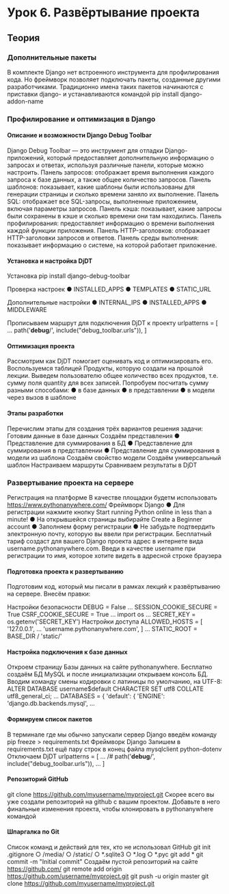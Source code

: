 # Урок 6. Развёртывание проекта

## Теория

### Дополнительные пакеты

В комплекте Django нет встроенного инструмента
для профилирования кода. Но фреймворк
позволяет подключать пакеты, созданные другими
разработчиками.
Традиционно имена таких пакетов начинаются
с приставки django- и устанавливаются командой
pip install django-addon-name

### Профилирование и оптимизация в Django

#### Описание и возможности Django Debug Toolbar

Django Debug Toolbar — это инструмент для отладки Django-приложений, который предоставляет
дополнительную информацию о запросах и ответах, используя различные панели, которые можно настроить.
Панель запросов: отображает время выполнения каждого запроса к базе данных,
а также общее количество запросов.
Панель шаблонов: показывает, какие шаблоны были использованы для генерации страницы
и сколько времени заняло их выполнение.
Панель SQL: отображает все SQL-запросы, выполненные приложением, включая параметры запросов.
Панель кэша: показывает, какие запросы были сохранены в кэше и сколько времени они там
находились.
Панель профилирования: предоставляет информацию о времени выполнения
каждой функции приложения.
Панель HTTP-заголовков: отображает HTTP-заголовки запросов и ответов.
Панель среды выполнения: показывает информацию о системе, на которой работает приложение.

#### Установка и настройка DjDT

Установка
pip install
django-debug-toolbar

Проверка настроек
● INSTALLED_APPS
● TEMPLATES
● STATIC_URL

Дополнительные настройки
● INTERNAL_IPS
● INSTALLED_APPS
● MIDDLEWARE

Прописываем маршрут для подключения DjDT к проекту
urlpatterns = [
...
path('__debug__/', include("debug_toolbar.urls")),
]

#### Оптимизация проекта

Рассмотрим как DjDT помогает оценивать код и оптимизировать его. Воспользуемся
таблицей Продукты, которую создали на прошлой лекции. Выведем пользователю
общее количество всех продуктов, т.е. сумму поля quantity для всех записей.
Попробуем посчитать сумму разными способами:
● в базе данных
● в представлении
● в модели через вызов в шаблоне

#### Этапы разработки

Перечислим этапы для создания трёх вариантов решения задачи:
Готовим данные в базе данных
Создаём представления
● Представление для суммирования в БД
● Представление для суммирования в представлении
● Представление для суммирования в модели из шаблона
Создаём свойство модели
Создаём универсальный шаблон
Настраиваем маршруты
Сравниваем результаты в DjDT

### Развертывание проекта на сервере

Регистрация на платформе
В качестве площадки будетм использовать https://www.pythonanywhere.com/
Фреймворк Django
● Для регистрации нажмите кнопку
Start running Python online in less than a minute!
● На открывшейся страницы выбирайте
Create a Beginner account
● Заполняем форму регистрации
● Не забудьте подтвердить электронную почту, которую вы ввели при регистрации.
Бесплатный тариф создаст для вашего Django проекта адрес в интернете вида
username.pythonanywhere.com. Введи в качестве username при регистрации то имя,
которое хотите видеть в адресной строке браузера

#### Подготовка проекта к развертыванию

Подготовим код, который мы писали в рамках лекций к развёртыванию на сервере. Внесём правки:

Настройки безопасности
DEBUG = False
...
SESSION_COOKIE_SECURE = True
CSRF_COOKIE_SECURE = True
...
import os
...
SECRET_KEY =
os.getenv('SECRET_KEY')
Настройки доступа
ALLOWED_HOSTS = [
'127.0.0.1',
...
'username.pythonanywhere.com',
]
...
STATIC_ROOT = BASE_DIR / 'static/'

#### Настройка подключения к базе данных

Откроем страницу Базы данных на сайте pythonanywhere.
Бесплатно создаём БД MySQL и после инициализации открываем консоль БД.
Вводим команду смены кодировки с латиницы по умолчанию, на UTF-8:
ALTER DATABASE username$default CHARACTER SET utf8 COLLATE utf8_general_ci;
...
DATABASES = {
'default': {
'ENGINE': 'django.db.backends.mysql',
...

#### Формируем список пакетов

В терминале где мы обычно запускали сервер Django введём команду
pip freeze > requirements.txt
Фреймворк Django
Запишем в requirements.txt ещё пару строк в конец файла
mysqlclient
python-dotenv
Отключаем DjDT
urlpatterns = [
...
/# path('__debug__/', include("debug_toolbar.urls")),
...
]

#### Репозиторий GitHub

git clone https://github.com/myusername/myproject.git
Скорее всего вы уже создали репозиторий на github с вашим проектом.
Добавьте в него финальные изменения проекта, чтобы клонировать в pythonanywhere командой

#### Шпаргалка по Git

Список команд и действий для тех, кто не использовал GitHub
git init
.gitignore
○ /media/
○ /static/
○ *.sqlite3
○ *.log
○ *.pyc
git add *
git commit -m "Initial commit"
Создаём пустой репозиторий на сайте https://github.com/
git remote add origin https://github.com/username/myproject.git
git push -u origin master
git clone https://github.com/myusername/myproject.git